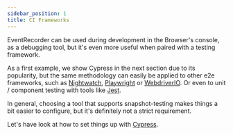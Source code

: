 ```yaml
---
sidebar_position: 1
title: CI Frameworks
---
```


EventRecorder can be used during development in the Browser's console, as a debugging tool, but it's even 
more useful when paired with a testing framework.

As a first example, we show Cypress in the next section due to its popularity, but the same methodology can 
easily be applied to other e2e frameworks, such as [Nightwatch](https://nightwatch.io/), 
[Playwright](https://playwright.dev/) or [WebdriverIO](https://webdriver.io/). Or even to unit / component 
testing with tools like [Jest](https://jestjs.io/).

In general, choosing a tool that supports snapshot-testing makes things a bit easier to configure, but it's 
definitely not a strict requirement.


Let's have look at how to set things up with [Cypress](https://www.cypress.io/).
